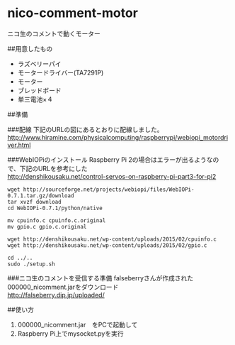 # nico-comment-motor
ニコ生のコメントで動くモーター

##用意したもの
- ラズベリーパイ
- モータードライバー(TA7291P)
- モーター
- ブレッドボード
- 単三電池×４


##準備

###配線
下記のURLの図にあるとおりに配線しました。  
http://www.hiramine.com/physicalcomputing/raspberrypi/webiopi_motordriver.html

###WebIOPiのインストール
Raspberry Pi 2の場合はエラーが出るようなので、下記のURLを参考にした  
http://denshikousaku.net/control-servos-on-raspberry-pi-part3-for-pi2

```
wget http://sourceforge.net/projects/webiopi/files/WebIOPi-0.7.1.tar.gz/download
tar xvzf download
cd WebIOPi-0.7.1/python/native

mv cpuinfo.c cpuinfo.c.original
mv gpio.c gpio.c.original

wget http://denshikousaku.net/wp-content/uploads/2015/02/cpuinfo.c
wget http://denshikousaku.net/wp-content/uploads/2015/02/gpio.c

cd ../..
sudo ./setup.sh
```

###ニコ生のコメントを受信する準備
falseberryさんが作成された000000_nicomment.jarをダウンロード  
http://falseberry.dip.jp/uploaded/  

##使い方
1. 000000_nicomment.jar　をPCで起動して
2. Raspberry Pi上でmysocket.pyを実行
